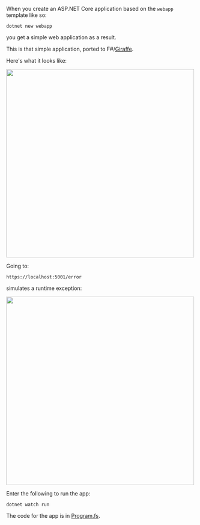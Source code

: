 When you create an ASP.NET Core application based on the `webapp` template like so:

    dotnet new webapp
    
you get a simple web application as a result.

This is that simple application, ported to F#/[Giraffe](https://github.com/giraffe-fsharp/Giraffe).

Here's what it looks like:

<img src="https://i.imgur.com/xyo83dJ.png" width="500">

Going to:

    https://localhost:5001/error

simulates a runtime exception:

<img src="https://i.imgur.com/eoeBRVG.png" width="500">

Enter the following to run the app:

    dotnet watch run

The code for the app is in [Program.fs](https://github.com/dharmatech/aspnet-core-web-app-fs-giraffe/blob/main/Program.fs).
